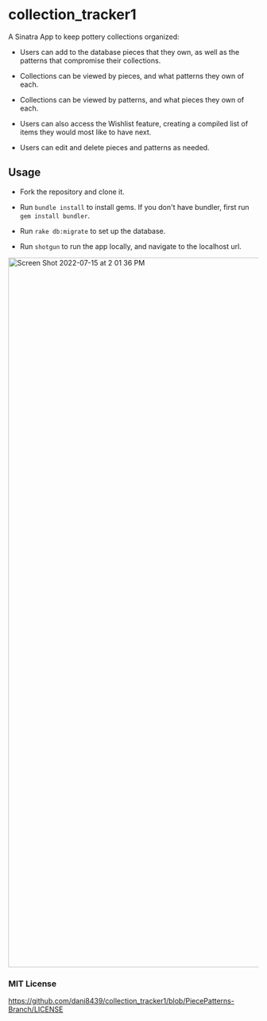 # collection_tracker1 #
A Sinatra App to keep pottery collections organized:

* Users can add to the database pieces that they own, as well as the patterns that compromise their collections.

* Collections can be viewed by pieces, and what patterns they own of each.

* Collections can be viewed by patterns, and what pieces they own of each.

* Users can also access the Wishlist feature, creating a compiled list of items they would most like to have next.

* Users can edit and delete pieces and patterns as needed.

## Usage ##

* Fork the repository and clone it.

* Run `bundle install` to install gems. If you don't have bundler, first run `gem install bundler`.

* Run `rake db:migrate` to set up the database.

* Run `shotgun` to run the app locally, and navigate to the localhost url. 

<img width="1428" alt="Screen Shot 2022-07-15 at 2 01 36 PM" src="https://user-images.githubusercontent.com/26771302/179283957-ee82c24d-c3e2-4670-9613-b48d54b950f2.png">

### MIT License ###

https://github.com/dani8439/collection_tracker1/blob/PiecePatterns-Branch/LICENSE
